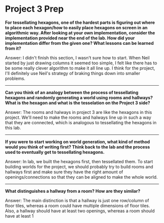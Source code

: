 # Project 3 Prep

**For tessellating hexagons, one of the hardest parts is figuring out where to place each hexagon/how to easily place hexagons on screen in an algorithmic way.
After looking at your own implementation, consider the implementation provided near the end of the lab.
How did your implementation differ from the given one? What lessons can be learned from it?**

Answer: I didn't finish this section, I wasn't sure how to start. When Neil started by just drawing columns 
it seemed too simple, I felt like there has to be some really clever algorithm to make it all line up. 
I think for the project, I'll definitely use Neil's strategy of braking things down into smaller problems. 

-----

**Can you think of an analogy between the process of tessellating hexagons and randomly generating a world using rooms and hallways?
What is the hexagon and what is the tesselation on the Project 3 side?**

Answer: The rooms and halways in project 3 are like the hexagons in this project. We'll need to make the 
rooms and halways line up in such a way that they are connected, which is analogous to tessellating 
the hexagons in this lab. 

-----
**If you were to start working on world generation, what kind of method would you think of writing first? 
Think back to the lab and the process used to eventually get to tessellating hexagons.**

Answer: In lab, we built the hexagons first, then tessellated them. To start building worlds for the project,
we should probably try to build rooms and hallways first and make sure they have the right amount of 
openings/connections so that they can be aligned to make the whole world. 

-----
**What distinguishes a hallway from a room? How are they similar?**

Answer: The main distinction is that a hallway is just one row/column of floor tiles, whereas a room could have
multiple dimensions of floor tiles. Also, a hallway should have at least two openings, whereas a room should have
at least 1
